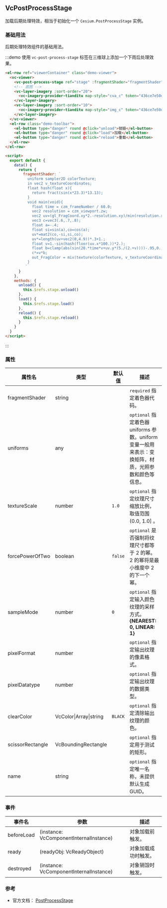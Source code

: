## VcPostProcessStage

加载后期处理特效，相当于初始化一个 `Cesium.PostProcessStage` 实例。

### 基础用法

后期处理特效组件的基础用法。

:::demo 使用 `vc-post-process-stage` 标签在三维球上添加一个下雨后处理效果。

```html
<el-row ref="viewerContainer" class="demo-viewer">
  <vc-viewer>
    <vc-post-process-stage ref="stage" :fragmentShader="fragmentShader"></vc-post-process-stage>
    <!-- 底图 -->
    <vc-layer-imagery :sort-order="20">
      <vc-imagery-provider-tianditu map-style="cva_c" token="436ce7e50d27eede2f2929307e6b33c0"></vc-imagery-provider-tianditu>
    </vc-layer-imagery>
    <vc-layer-imagery :sort-order="10">
      <vc-imagery-provider-tianditu map-style="img_c" token="436ce7e50d27eede2f2929307e6b33c0"></vc-imagery-provider-tianditu>
    </vc-layer-imagery>
  </vc-viewer>
  <el-row class="demo-toolbar">
    <el-button type="danger" round @click="unload">销毁</el-button>
    <el-button type="danger" round @click="load">加载</el-button>
    <el-button type="danger" round @click="reload">重载</el-button>
  </el-row>
</el-row>

<script>
  export default {
    data() {
      return {
        fragmentShader: `
          uniform sampler2D colorTexture;
          in vec2 v_textureCoordinates;
          float hash(float x){
            return fract(sin(x*23.3)*13.13);
          }
          void main(void){
            float time = czm_frameNumber / 60.0;
            vec2 resolution = czm_viewport.zw;
            vec2 uv=(gl_FragCoord.xy*2.-resolution.xy)/min(resolution.x,resolution.y);
            vec3 c=vec3(.6,.7,.8);
            float a=-.4;
            float si=sin(a),co=cos(a);
            uv*=mat2(co,-si,si,co);
            uv*=length(uv+vec2(0,4.9))*.3+1.;
            float v=1.-sin(hash(floor(uv.x*100.))*2.);
            float b=clamp(abs(sin(20.*time*v+uv.y*(5./(2.+v))))-.95,0.,1.)*20.;
            c*=v*b;
            out_FragColor = mix(texture(colorTexture, v_textureCoordinates), vec4(c,1), 0.5);
          }
         `
      }
    },
    methods: {
      unload() {
        this.$refs.stage.unload()
      },
      load() {
        this.$refs.stage.load()
      },
      reload() {
        this.$refs.stage.reload()
      }
    }
  }
</script>
```

:::

### 属性

| 属性名           | 类型                   | 默认值  | 描述                                                                                                  |
| ---------------- | ---------------------- | ------- | ----------------------------------------------------------------------------------------------------- |
| fragmentShader   | string                 |         | `required` 指定着色器代码。                                                                           |
| uniforms         | any                    |         | `optional` 指定着色器 uniforms 参数。uniform 变量一般用来表示：变换矩阵，材质，光照参数和颜色等信息。 |
| textureScale     | number                 | `1.0`   | `optional` 指定纹理尺寸缩放比例，取值范围 (0.0, 1.0] 。                                               |
| forcePowerOfTwo  | boolean                | `false` | `optional` 是否强制将纹理尺寸都等于 2 的幂。 2 的幂将是最小维度中 2 的下一个幂。                      |
| sampleMode       | number                 | `0`     | `optional` 指定输入颜色纹理的采样方式。 **{NEAREST: 0, LINEAR: 1}**                                   |
| pixelFormat      | number                 |         | `optional` 指定输出纹理的像素格式。                                                                   |
| pixelDatatype    | number                 |         | `optional` 指定输出纹理的数据类型。                                                                   |
| clearColor       | VcColor\|Array\|string | `BLACK` | `optional` 指定清除输出纹理的颜色。                                                                   |
| scissorRectangle | VcBoundingRectangle    |         | `optional` 指定用于测试的矩形。                                                                       |
| name             | string                 |         | `optional` 指定唯一名称，未提供默认生成 GUID。                                                        |

### 事件

| 事件名     | 参数                                    | 描述                 |
| ---------- | --------------------------------------- | -------------------- |
| beforeLoad | (instance: VcComponentInternalInstance) | 对象加载前触发。     |
| ready      | (readyObj: VcReadyObject)               | 对象加载成功时触发。 |
| destroyed  | (instance: VcComponentInternalInstance) | 对象销毁时触发。     |

### 参考

- 官方文档： [PostProcessStage](https://cesium.com/docs/cesiumjs-ref-doc/PostProcessStage.html)
